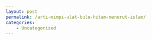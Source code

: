 ```yaml
---
layout: post
permalink: /arti-mimpi-ulat-bulu-hitam-menurut-islam/
categories:
    - Uncategorized
---
```


